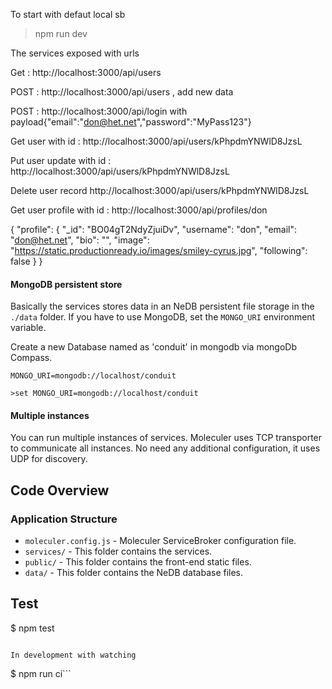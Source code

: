  
To start with defaut local sb
>npm run dev

The services exposed with urls

Get : http://localhost:3000/api/users


POST : http://localhost:3000/api/users  , add new data

POST : http://localhost:3000/api/login  with payload{"email":"don@het.net","password":"MyPass123"}

Get user with id : http://localhost:3000/api/users/kPhpdmYNWlD8JzsL

Put user update with id : http://localhost:3000/api/users/kPhpdmYNWlD8JzsL

Delete user record
http://localhost:3000/api/users/kPhpdmYNWlD8JzsL

Get user profile with id : http://localhost:3000/api/profiles/don

 {
  "profile": {
    "_id": "BO04gT2NdyZjuiDv",
    "username": "don",
    "email": "don@het.net",
    "bio": "",
    "image": "https://static.productionready.io/images/smiley-cyrus.jpg",
    "following": false
  }
}

 

#### MongoDB persistent store
Basically the services stores data in an NeDB persistent file storage in the `./data` folder. If you have to use MongoDB, set the `MONGO_URI` environment variable.

Create a new Database named as 'conduit' in mongodb via mongoDb Compass.

```
MONGO_URI=mongodb://localhost/conduit

>set MONGO_URI=mongodb://localhost/conduit

```

#### Multiple instances
You can run multiple instances of services. 
Moleculer uses TCP transporter to communicate all instances. 
No need any additional configuration, it uses UDP for discovery.

  
## Code Overview

 
### Application Structure

- `moleculer.config.js` - Moleculer ServiceBroker configuration file.
- `services/` - This folder contains the services.
- `public/` - This folder contains the front-end static files.
- `data/` - This folder contains the NeDB database files.

## Test

 
$ npm test
```

In development with watching

```
$ npm run ci```

 

 